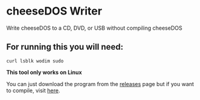# cheeseDOS Writer
Write cheeseDOS to a CD, DVD, or USB without compiling cheeseDOS

## For running this you will need:
```
curl lsblk wodim sudo
```

**This tool only works on Linux**

You can just download the program from the [releases](https://github.com/The-cheeseDOS-Project/cDOS-writer/releases/latest) page but if you want to compile, visit [here](https://github.com/The-cheeseDOS-Project/cDOS-writer/blob/main/compile.md).
